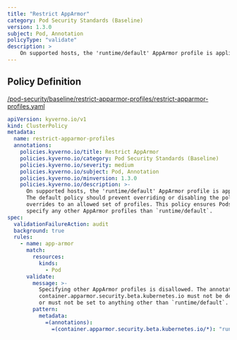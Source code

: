```yaml
---
title: "Restrict AppArmor"
category: Pod Security Standards (Baseline)
version: 1.3.0
subject: Pod, Annotation
policyType: "validate"
description: >
    On supported hosts, the 'runtime/default' AppArmor profile is applied by default.  The default policy should prevent overriding or disabling the policy, or restrict  overrides to an allowed set of profiles. This policy ensures Pods do not specify any other AppArmor profiles than `runtime/default`.
---
```


## Policy Definition
<a href="https://github.com/kyverno/policies/raw/main//pod-security/baseline/restrict-apparmor-profiles/restrict-apparmor-profiles.yaml" target="-blank">/pod-security/baseline/restrict-apparmor-profiles/restrict-apparmor-profiles.yaml</a>

```yaml
apiVersion: kyverno.io/v1
kind: ClusterPolicy
metadata:
  name: restrict-apparmor-profiles
  annotations:
    policies.kyverno.io/title: Restrict AppArmor
    policies.kyverno.io/category: Pod Security Standards (Baseline)
    policies.kyverno.io/severity: medium
    policies.kyverno.io/subject: Pod, Annotation
    policies.kyverno.io/minversion: 1.3.0
    policies.kyverno.io/description: >-
      On supported hosts, the 'runtime/default' AppArmor profile is applied by default. 
      The default policy should prevent overriding or disabling the policy, or restrict 
      overrides to an allowed set of profiles. This policy ensures Pods do not
      specify any other AppArmor profiles than `runtime/default`.
spec:
  validationFailureAction: audit
  background: true
  rules:
    - name: app-armor
      match:
        resources:
          kinds:
            - Pod
      validate:
        message: >-
          Specifying other AppArmor profiles is disallowed. The annotation
          container.apparmor.security.beta.kubernetes.io must not be defined,
          or must not be set to anything other than `runtime/default`.
        pattern:
          metadata:
            =(annotations):
              =(container.apparmor.security.beta.kubernetes.io/*): "runtime/default"

```
